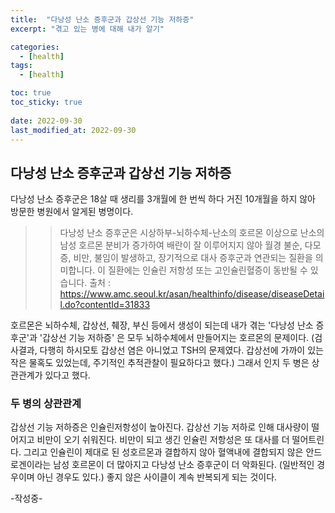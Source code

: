 ```yaml
---
title:  "다낭성 난소 증후군과 갑상선 기능 저하증"
excerpt: "겪고 있는 병에 대해 내가 알기"

categories:
  - [health]
tags:
  - [health]

toc: true
toc_sticky: true
 
date: 2022-09-30
last_modified_at: 2022-09-30
---
```



## 다낭성 난소 증후군과 갑상선 기능 저하증

 다낭성 난소 증후군은 18살 때 생리를 3개월에 한 번씩 하다 거진 10개월을 하지 않아 방문한 병원에서 알게된 병명이다. 


  >> 다낭성 난소 증후군은 시상하부-뇌하수체-난소의 호르몬 이상으로 난소의 남성 호르몬 분비가 증가하여 배란이 잘 이루어지지 않아 월경 불순, 다모증, 비만, 불임이 발생하고, 장기적으로 대사 증후군과 
    연관되는 질환을 의미합니다. 이 질환에는 인슐린 저항성 또는 고인슐린혈증이 동반될 수 있습니다. 
    출처 : https://www.amc.seoul.kr/asan/healthinfo/disease/diseaseDetail.do?contentId=31833


 호르몬은 뇌하수체, 갑상선, 췌장, 부신 등에서 생성이 되는데 내가 겪는 '다낭성 난소 증후군'과  '갑상선 기능 저하증' 은 모두 뇌하수체에서 만들어지는 호르몬의 문제이다.  (검사결과, 다행히 하시모토 갑상선 염은 아니었고 TSH의 문제였다. 갑상선에 가까이 있는 작은 물혹도 있었는데, 주기적인 추적관찰이 필요하다고 했다.) 그래서 인지 두 병은 상관관계가 있다고 했다. 

### 두 병의 상관관계
 갑상선 기능 저하증은 인슐린저항성이 높아진다. 갑상선 기능 저하로 인해 대사량이 떨어지고 비만이 오기 쉬워진다. 비만이 되고 생긴 인슐린 저항성은 또 대사를 더 떨어트린다. 그리고 인슐린이 제대로 된 성호르몬과 결합하지 않아 혈액내에 결합되지 않은 안드로겐이라는 남성 호르몬이 더 많아지고 다낭성 난소 증후군이 더 악화된다. (일반적인 경우이며 아닌 경우도 있다.)    좋지 않은 사이클이 계속 반복되게 되는 것이다.

 -작성중-


